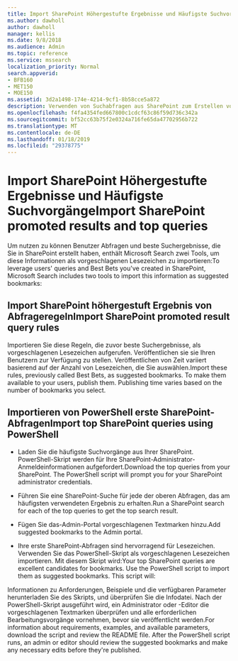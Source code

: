 ```yaml
---
title: Import SharePoint Höhergestufte Ergebnisse und Häufigste Suchvorgänge
ms.author: dawholl
author: dawholl
manager: kellis
ms.date: 9/8/2018
ms.audience: Admin
ms.topic: reference
ms.service: mssearch
localization_priority: Normal
search.appverid:
- BFB160
- MET150
- MOE150
ms.assetid: 3d2a1498-174e-4214-9cf1-8b58cce5a872
description: Verwenden von Suchabfragen aus SharePoint zum Erstellen von Arbeit Ergebnisse für Microsoft Search
ms.openlocfilehash: f4fa4354fed667800c1cdcf63c86f59d736c342a
ms.sourcegitcommit: bf52cc63b75f2e0324a716fe65da47702956b722
ms.translationtype: MT
ms.contentlocale: de-DE
ms.lasthandoff: 01/18/2019
ms.locfileid: "29378775"
---
```

# <a name="import-sharepoint-promoted-results-and-top-queries"></a><span data-ttu-id="72428-103">Import SharePoint Höhergestufte Ergebnisse und Häufigste Suchvorgänge</span><span class="sxs-lookup"><span data-stu-id="72428-103">Import SharePoint promoted results and top queries</span></span>

<span data-ttu-id="72428-104">Um nutzen zu können Benutzer Abfragen und beste Suchergebnisse, die Sie in SharePoint erstellt haben, enthält Microsoft Search zwei Tools, um diese Informationen als vorgeschlagenen Lesezeichen zu importieren:</span><span class="sxs-lookup"><span data-stu-id="72428-104">To leverage users' queries and Best Bets you've created in SharePoint, Microsoft Search includes two tools to import this information as suggested bookmarks:</span></span> 
  
## <a name="import-sharepoint-promoted-result-query-rules"></a><span data-ttu-id="72428-105">Import SharePoint höhergestuft Ergebnis von Abfrageregeln</span><span class="sxs-lookup"><span data-stu-id="72428-105">Import SharePoint promoted result query rules</span></span>

<span data-ttu-id="72428-p101">Importieren Sie diese Regeln, die zuvor beste Suchergebnisse, als vorgeschlagenen Lesezeichen aufgerufen. Veröffentlichen sie sie Ihren Benutzern zur Verfügung zu stellen. Veröffentlichen von Zeit variiert basierend auf der Anzahl von Lesezeichen, die Sie auswählen.</span><span class="sxs-lookup"><span data-stu-id="72428-p101">Import these rules, previously called Best Bets, as suggested bookmarks. To make them available to your users, publish them. Publishing time varies based on the number of bookmarks you select.</span></span>
  
## <a name="import-top-sharepoint-queries-using-powershell"></a><span data-ttu-id="72428-109">Importieren von PowerShell erste SharePoint-Abfragen</span><span class="sxs-lookup"><span data-stu-id="72428-109">Import top SharePoint queries using PowerShell</span></span>

- <span data-ttu-id="72428-p102">Laden Sie die häufigste Suchvorgänge aus Ihrer SharePoint. PowerShell-Skript werden für Ihre SharePoint-Administrator-Anmeldeinformationen aufgefordert.</span><span class="sxs-lookup"><span data-stu-id="72428-p102">Download the top queries from your SharePoint. The PowerShell script will prompt you for your SharePoint administrator credentials.</span></span>
    
- <span data-ttu-id="72428-112">Führen Sie eine SharePoint-Suche für jede der oberen Abfragen, das am häufigsten verwendeten Ergebnis zu erhalten.</span><span class="sxs-lookup"><span data-stu-id="72428-112">Run a SharePoint search for each of the top queries to get the top search result.</span></span>
    
- <span data-ttu-id="72428-113">Fügen Sie das-Admin-Portal vorgeschlagenen Textmarken hinzu.</span><span class="sxs-lookup"><span data-stu-id="72428-113">Add suggested bookmarks to the Admin portal.</span></span>
    
- <span data-ttu-id="72428-p103">Ihre erste SharePoint-Abfragen sind hervorragend für Lesezeichen. Verwenden Sie das PowerShell-Skript als vorgeschlagenen Lesezeichen importieren. Mit diesem Skript wird:</span><span class="sxs-lookup"><span data-stu-id="72428-p103">Your top SharePoint queries are excellent candidates for bookmarks. Use the PowerShell script to import them as suggested bookmarks. This script will:</span></span>
    
<span data-ttu-id="72428-p104">Informationen zu Anforderungen, Beispiele und die verfügbaren Parameter herunterladen Sie des Skripts, und überprüfen Sie die Infodatei. Nach der PowerShell-Skript ausgeführt wird, ein Administrator oder -Editor die vorgeschlagenen Textmarken überprüfen und alle erforderlichen Bearbeitungsvorgänge vornehmen, bevor sie veröffentlicht werden.</span><span class="sxs-lookup"><span data-stu-id="72428-p104">For information about requirements, examples, and available parameters, download the script and review the README file. After the PowerShell script runs, an admin or editor should review the suggested bookmarks and make any necessary edits before they're published.</span></span>

  

